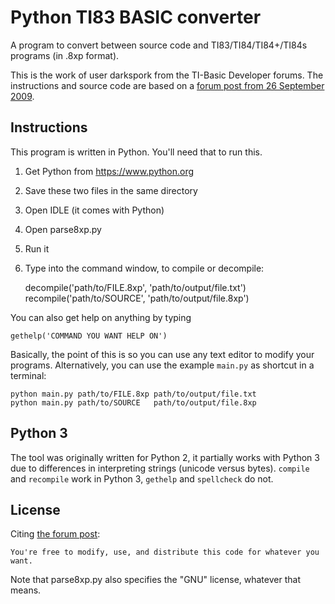 # Python TI83 BASIC converter

A program to convert between source code and TI83/TI84/TI84+/TI84s programs (in
.8xp format).

This is the work of user darkspork from the TI-Basic Developer forums. The
instructions and source code are based on a [forum post from 26 September
2009][0].

## Instructions
This program is written in Python. You'll need that to run this.

 1. Get Python from https://www.python.org
 2. Save these two files in the same directory
 3. Open IDLE (it comes with Python)
 4. Open parse8xp.py
 5. Run it
 6. Type into the command window, to compile or decompile:

    decompile('path/to/FILE.8xp', 'path/to/output/file.txt')
    recompile('path/to/SOURCE',   'path/to/output/file.8xp')

You can also get help on anything by typing

    gethelp('COMMAND YOU WANT HELP ON')

Basically, the point of this is so you can use any text editor to modify your
programs. Alternatively, you can use the example `main.py` as shortcut in a
terminal:

    python main.py path/to/FILE.8xp path/to/output/file.txt
    python main.py path/to/SOURCE   path/to/output/file.8xp

## Python 3
The tool was originally written for Python 2, it partially works with Python 3
due to differences in interpreting strings (unicode versus bytes). `compile` and
`recompile` work in Python 3, `gethelp` and `spellcheck` do not.

## License
Citing [the forum post][0]:

    You're free to modify, use, and distribute this code for whatever you want.

Note that parse8xp.py also specifies the "GNU" license, whatever that means.

 [0]: http://tibasicdev.wikidot.com/forum/t-184793/python-ti83-basic-converter.
